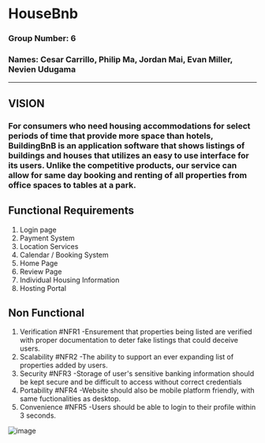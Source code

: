 # **HouseBnb**

### **Group Number: 6**
### **Names: Cesar Carrillo, Philip Ma, Jordan Mai, Evan Miller, Nevien Udugama**


--- 

## **VISION**
### For consumers who need housing accommodations for select periods of time that provide more space than hotels, BuildingBnB is an application software that shows listings of buildings and houses that utilizes an easy to use interface for its users. Unlike the competitive products, our service can allow for same day booking and renting of all properties from office spaces to tables at a park.

## **Functional Requirements**
1. Login page
2. Payment System
3. Location Services
4. Calendar / Booking System
5. Home Page
6. Review Page
7. Individual Housing Information
8. Hosting Portal

## **Non Functional**
1. Verification #NFR1
   -Ensurement that properties being listed are verified with proper documentation to deter fake listings that could deceive users.
2. Scalability #NFR2
   -The ability to support an ever expanding list of properties added by users.
3. Security #NFR3
   -Storage of user's sensitive banking information should be kept secure and be difficult to access without correct credentials
4. Portability #NFR4
   -Website should also be mobile platform friendly, with same fuctionalities as desktop.
5. Convenience #NFR5
   -Users should be able to login to their profile within 3 seconds.

![image](https://i.imgur.com/C7XiFTP.jpeg)
